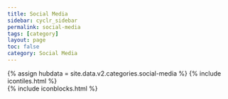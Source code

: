 ```yaml
---
title: Social Media
sidebar: cyclr_sidebar
permalink: social-media
tags: [category]
layout: page
toc: false
category: Social Media
---
```

{% assign hubdata = site.data.v2.categories.social-media %}
{% include icontiles.html %}	
{% include iconblocks.html %}	
